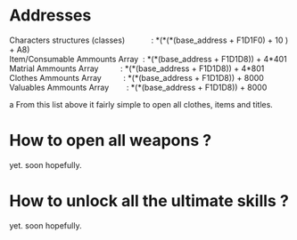 # Addresses
Characters structures (classes)&nbsp;&nbsp;&nbsp;&nbsp;&nbsp;&nbsp;&nbsp;&nbsp;&nbsp;&nbsp;&nbsp;&nbsp;: &ast;(&ast;(&ast;(base_address + F1D1F0) + 10 ) + A8)  
Item/Consumable Ammounts Array&nbsp;&nbsp;: &ast;(&ast;(base_address + F1D1D8)) + 4&ast;401  
Matrial Ammounts Array&nbsp;&nbsp;&nbsp;&nbsp;&nbsp;&nbsp;&nbsp;&nbsp;&nbsp;&nbsp;: &ast;(&ast;(base_address + F1D1D8)) + 4&ast;801  
Clothes Ammounts Array&nbsp;&nbsp;&nbsp;&nbsp;&nbsp;&nbsp;&nbsp;&nbsp;&nbsp;&nbsp;: &ast;(&ast;(base_address + F1D1D8)) + 8000  
Valuables Ammounts Array&nbsp;&nbsp;&nbsp;&nbsp;&nbsp;&nbsp;&nbsp;&nbsp;: &ast;(&ast;(base_address + F1D1D8)) + 8000  



a
From this list above it fairly simple to open all clothes, items and titles.

# How to open all weapons ?
yet. soon hopefully.

# How to unlock all the ultimate skills ?
yet. soon hopefully.
